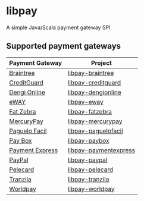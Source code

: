 # libpay
A simple Java/Scala payment gateway SPI

## Supported payment gateways
| Payment Gateway                                    | Project                                                               |
| -------------------------------------------------- | --------------------------------------------------------------------- |
| [Braintree](https://www.braintreepayments.com/)    | [libpay-braintree](https://github.com/wix/libpay-braintree)           |
| [CreditGuard](http://www.creditguard.co.il/)       | [libpay-creditguard](https://github.com/wix/libpay-creditguard)       |
| [Dengi Online](https://dengionline.com/)           | [libpay-dengionline](https://github.com/wix/libpay-dengionline)       |
| [eWAY](https://eway.io/)                           | [libpay-eway](https://github.com/wix/libpay-eway)                     |
| [Fat Zebra](https://www.fatzebra.com.au/)          | [libpay-fatzebra](https://github.com/wix/libpay-fatzebra)             |
| [MercuryPay](https://www.mercurypay.com/)          | [libpay-mercurypay](https://github.com/wix/libpay-mercurypay)         |
| [Paguelo Facil](http://www.paguelofacil.com/)      | [libpay-paguelofacil](https://github.com/wix/libpay-paguelofacil)     |
| [Pay Box](http://www.paybox.com/)                  | [libpay-paybox](https://github.com/wix/libpay-paybox)                 |
| [Payment Express](https://www.paymentexpress.com/) | [libpay-paymentexpress](https://github.com/wix/libpay-paymentexpress) |
| [PayPal](https://www.paypal.com/)                  | [libpay-paypal](https://github.com/wix/libpay-paypal)                 |
| [Pelecard](http://www.pelecard.com/)               | [libpay-pelecard](https://github.com/wix/libpay-pelecard)             |
| [Tranzila](http://www.tranzila.co.il/)             | [libpay-tranzila](https://github.com/wix/libpay-tranzila)             |
| [Worldpay](http://www.worldpay.com/)               | [libpay-worldpay](https://github.com/wix/libpay-worldpay)             |
